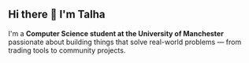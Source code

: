 ## Hi there 👋 I'm Talha  

I'm a **Computer Science student at the University of Manchester** passionate about building things that solve real-world problems — from trading tools to community projects.  

 
